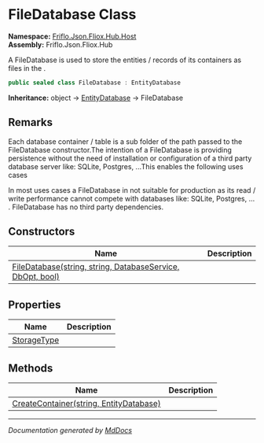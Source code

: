 ﻿<!--  
  <auto-generated>   
    The contents of this file were generated by a tool.  
    Changes to this file may be list if the file is regenerated  
  </auto-generated>   
-->

# FileDatabase Class

**Namespace:** [Friflo.Json.Fliox.Hub.Host](../index.md)  
**Assembly:** Friflo.Json.Fliox.Hub

A FileDatabase is used to store the entities \/ records of its containers as files in the .

```csharp
public sealed class FileDatabase : EntityDatabase
```

**Inheritance:** object → [EntityDatabase](../EntityDatabase/index.md) → FileDatabase

## Remarks

Each database container \/ table is a sub folder of the path passed to the FileDatabase constructor.The intention of a FileDatabase is providing  persistence without the need of installation or configuration of a third party database server like: SQLite, Postgres, ...This enables the following uses cases

In most uses cases a FileDatabase in not suitable for production as its read \/ write performance cannot compete with databases like: SQLite, Postgres, ... . FileDatabase has no third party dependencies.

## Constructors

| Name                                                                                | Description |
| ----------------------------------------------------------------------------------- | ----------- |
| [FileDatabase(string, string, DatabaseService, DbOpt, bool)](constructors/index.md) |             |

## Properties

| Name                                     | Description |
| ---------------------------------------- | ----------- |
| [StorageType](properties/StorageType.md) |             |

## Methods

| Name                                                                  | Description |
| --------------------------------------------------------------------- | ----------- |
| [CreateContainer(string, EntityDatabase)](methods/CreateContainer.md) |             |

___

*Documentation generated by [MdDocs](https://github.com/ap0llo/mddocs)*
